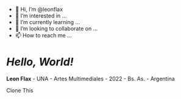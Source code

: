 - 👋 Hi, I’m @leonflax
- 👀 I’m interested in ...
- 🌱 I’m currently learning ...
- 💞️ I’m looking to collaborate on ...
- 📫 How to reach me ...

# *Hello, World!*

**Leon Flax** - UNA - Artes Multimediales - 2022 - Bs. As. - Argentina

Clone This

<!---
leonflax/leonflax is a ✨ special ✨ repository because its `README.md` (this file) appears on your GitHub profile.
You can click the Preview link to take a look at your changes.
--->
